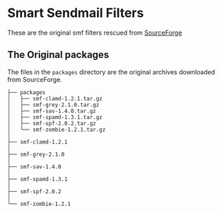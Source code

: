 # Smart Sendmail Filters

These are the original smf filters rescued from [SourceForge](https://sourceforge.net/projects/smfs/files/)

## The Original packages

The files in the `packages` directory are the original archives
downloaded from SourceForge.

```
├── packages
│   ├── smf-clamd-1.2.1.tar.gz
│   ├── smf-grey-2.1.0.tar.gz
│   ├── smf-sav-1.4.0.tar.gz
│   ├── smf-spamd-1.3.1.tar.gz
│   ├── smf-spf-2.0.2.tar.gz
│   └── smf-zombie-1.2.1.tar.gz
│
├── smf-clamd-1.2.1
│
├── smf-grey-2.1.0
│
├── smf-sav-1.4.0
│
├── smf-spamd-1.3.1
│
├── smf-spf-2.0.2
│
└── smf-zombie-1.2.1
```
